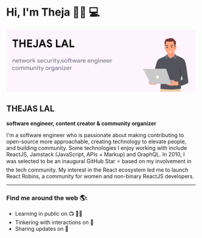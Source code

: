 # Hi, I'm Theja 👋🏾 💻

![Thejas lal](cover.png)

## THEJAS LAL

**software engineer, content creator & community organizer**

I'm a software engineer who is passionate about making contributing to open-source more approachable, creating technology to elevate people, and building community. Some technologies I enjoy working with include ReactJS, Jamstack (JavaScript, APIs + Markup) and GraphQL. In 2010, I was selected to be an inaugural GitHub Star ⭐ based on my involvement in the tech community. My interest in the React ecosystem led me to launch React Robins, a community for women and non-binary ReactJS developers.

---

### Find me around the web 🌎:
- Learning in public on 📺 ✍🏾
- Tinkering with interactions on 🏓
- Sharing updates on 💼

